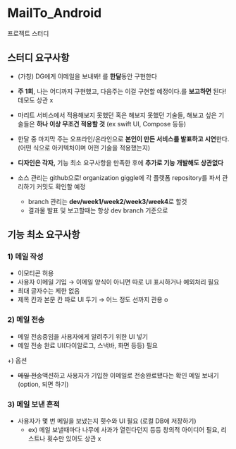 # MailTo_Android
프로젝트 스터디


## 스터디 요구사항

- (가칭) DG에게 이메일을 보내봐! 를 **한달**동안 구현한다

- **주 1회**, 나는 어디까지 구현했고, 다음주는 이걸 구현할 예정이다.를 **보고하면** 된다! 데모도 상관 x

- 마리트 서비스에서 적용해보지 못했던 혹은 해보지 못했던 기술들, 해보고 싶은 기술들은 **하나 이상 무조건 적용할 것** (ex swift UI, Compose 등등)

- 한달 중 마지막 주는 오프라인/온라인으로 **본인이 만든 서비스를 발표하고 시연**한다. (어떤 식으로 아키텍처이며 어떤 기술을 적용했는지)

- **디자인은 각자,** 기능 최소 요구사항을 만족한 후에 **추가로 기능 개발해도 상관없다**

- 소스 관리는 github으로! organization giggle에 각 플랫폼 repository를 파서 관리하기 커밋도 확인할 예정
    - branch 관리는 **dev/week1/week2/week3/week4**로 할것
    - 결과물 발표 및 보고할때는 항상 dev branch 기준으로

## 기능 최소 요구사항

### 1) 메일 작성

- 이모티콘 허용
- 사용자 이메일 기입 → 이메일 양식이 아니면 따로 UI 표시하거나 예외처리 필요
- 최대 글자수는 제한 없음
- 제목 칸과 본문 칸 따로 UI 두기 → 어느 정도 선까지 관용 o

### 2) 메일 전송

- 메일 전송중임을 사용자에게 알려주기 위한 UI 넣기
- 메일 전송 완료 UI(다이알로그, 스낵바, 화면 등등) 필요

+) 옵션

- ~~메일 전송~~액션하고 사용자가 기입한 이메일로 전송완료됐다는 확인 메일 보내기 (option, 되면 하기)

### 3) 메일 보낸 흔적

- 사용자가 몇 번 메일을 보냈는지 횟수와 UI 필요 (로컬 DB에 저장하기)
    - ex) 메일 보낼때마다 나무에 사과가 열린다던지 등등 창의적 아이디어 필요, 리스트나 횟수만 있어도 상관 x
